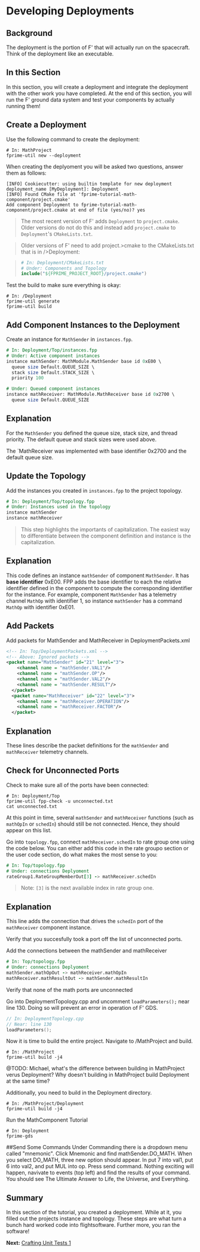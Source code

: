 # Developing Deployments

## Background 
The deployment is the portion of F' that will actually run on the spacecraft. Think of the deployment like an executable. 

## In this Section

In this section, you will create a deployment and integrate the deployment with the other work you have completed. At the end of this section, you will run the F' ground data system and test your components by actually running them! 


## Create a Deployment
Use the following command to create the deployment: 

```shell 
# In: MathProject 
fprime-util new --deployment
```

When creating the deplyoment you will be asked two questions, answer them as follows: 

```shell
[INFO] Cookiecutter: using builtin template for new deployment
deployment_name [MyDeployment]: Deployment
[INFO] Found CMake file at 'fprime-tutorial-math-component/project.cmake'
Add component Deployment to fprime-tutorial-math-component/project.cmake at end of file (yes/no)? yes
```
> The most recent version of F' adds `Deployment` to `project.cmake`. Older versions do not do this and instead add `project.cmake` to `Deployment`'s `CMakeLists.txt`.

>Older versions of F' need to add project.>cmake to the CMakeLists.txt that is in />Deployment: 

>```cmake 
># In: Deployment/CMakeLists.txt
># Under: Components and Topology 
>include("${FPRIME_PROJECT_ROOT}/project.cmake")
>```

Test the build to make sure everything is okay:

```shell
# In: /Deployment
fprime-util generate 
fprime-util build
```


## Add Component Instances to the Deployment
Create an instance for `MathSender` in `instances.fpp`. 

```fpp 
# In: Deployment/Top/instances.fpp 
# Under: Active component instances 
instance mathSender: MathModule.MathSender base id 0xE00 \
  queue size Default.QUEUE_SIZE \
  stack size Default.STACK_SIZE \
  priority 100

# Under: Queued component instances 
instance mathReceiver: MathModule.MathReceiver base id 0x2700 \
  queue size Default.QUEUE_SIZE
```

## Explanation

For the `MathSender` you defined the queue size, stack size,
and thread priority. The default queue and stack sizes were used above.

The `MathReceiver was implemented with base identifier 0x2700 and the default queue size.

## Update the Topology 

Add the instances you created in `instances.fpp` to the project topology. 

```fpp 
# In: Deployment/Top/topology.fpp 
# Under: Instances used in the topology
instance mathSender
instance mathReceiver 
```

> This step highlights the importants of capitalization. The easiest way to differentiate between the component definition and instance is the capitalization.

## Explanation 
This code defines an instance `mathSender` of component
`MathSender`. It has **base identifier** 0xE00.
FPP adds the base identifier to each the relative identifier
defined in the component to compute the corresponding
identifier for the instance.
For example, component `MathSender` has a telemetry channel
`MathOp` with identifier 1, so instance `mathSender`
has a command `MathOp` with identifier 0xE01.

## Add Packets 

Add packets for MathSender and MathReceiver in DeploymentPackets.xml

```xml 
<!-- In: Top/DeploymentPackets.xml -->
<!-- Above: Ignored packets -->
<packet name="MathSender" id="21" level="3">
    <channel name = "mathSender.VAL1"/>
    <channel name = "mathSender.OP"/>
    <channel name = "mathSender.VAL2"/>
    <channel name = "mathSender.RESULT"/>
  </packet>
  <packet name="MathReceiver" id="22" level="3">
    <channel name = "mathReceiver.OPERATION"/>
    <channel name = "mathReceiver.FACTOR"/>
  </packet>
```

## Explanation 
These lines describe the packet definitions for the `mathSender` and `mathReceiver` telemetry channels.

## Check for Unconnected Ports
Check to make sure all of the ports have been connected: 

```shell 
# In: Deployment/Top
fprime-util fpp-check -u unconnected.txt
cat unconnected.txt 
```

At this point in time, several `mathSender` and `mathReceiver` functions (such as `mathOpIn` or `schedIn`) should still be not connected. Hence, they should appear on this list. 

Go into `topology.fpp`, connect `mathReceiver.schedIn` to rate group one using the code below. You can either add this code in the rate groupo section or the user code section, do what makes the most sense to you:  

```fpp 
# In: Top/topology.fpp 
# Under: connections Deplyoment
rateGroup1.RateGroupMemberOut[3] -> mathReceiver.schedIn
```

> Note: `[3]` is the next available index in rate group one.

## Explanation
This line adds the connection that drives the `schedIn`
port of the `mathReceiver` component instance.

Verify that you succesfully took a port off the list of unconnected ports. 

Add the connections between the mathSender and mathReceiver

```fpp 
# In: Top/topology.fpp 
# Under: connections Deplyoment 
mathSender.mathOpOut -> mathReceiver.mathOpIn
mathReceiver.mathResultOut -> mathSender.mathResultIn
```

Verify that none of the math ports are unconnected 

Go into DeploymentTopology.cpp and uncomment `loadParameters();` near line 130. Doing so will prevent an error in operation of F' GDS.  

```cpp
// In: DeploymentTopology.cpp
// Near: line 130
loadParameters();
```


Now it is time to build the entire project. Navigate to /MathProject and build. 

```shell 
# In: /MathProject 
fprime-util build -j4 
```

@TODO: Michael, what's the difference between building in MathProject verus Deployment? Why doesn't building in MathProject build Deployment at the same time? 

Additionally, you need to build in the Deployment directory. 

```shell 
# In: /MathProject/Deployment
fprime-util build -j4 
```

Run the MathComponent Tutorial

```shell 
# In: Deployment
fprime-gds 
```

##Send Some Commands
Under Commanding there is a dropdown menu called "mnemonic". Click Mnemonic and find mathSender.DO_MATH. When you select DO_MATH, three new option should appear. In put 7 into val1, put 6 into val2, and put MUL into op. Press send command. Nothing exciting will happen, navivate to events (top left) and find the results of your command. You should see The Ultimate Answer to Life, the Universe, and Everything. 


## Summary

In this section of the tutorial, you created a deployment. While at it, you filled out the projects instance and topology. These steps are what turn a bunch hard worked code into flightsoftware. Further more, you ran the software! 

**Next:** [Crafting Unit Tests 1](./writing-unit-tests-1.md)